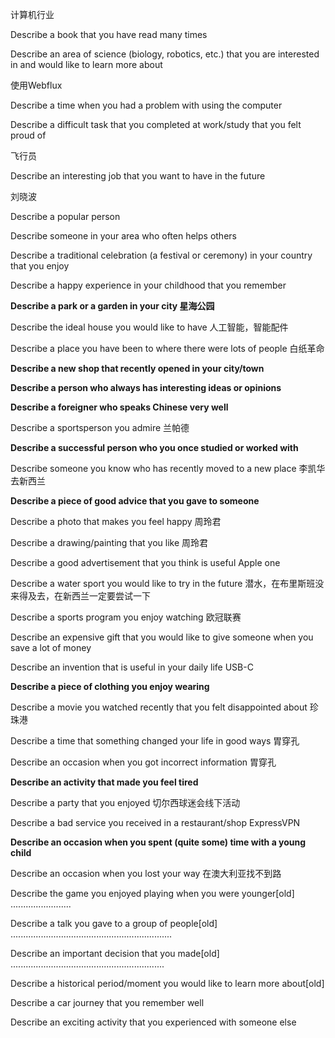 计算机行业

Describe a book that you have read many times

Describe an area of science (biology, robotics, etc.) that you are interested in and would like to learn more about



使用Webflux

Describe a time when you had a problem with using the computer

Describe a difficult task that you completed at work/study that you felt proud of 



飞行员

Describe an interesting job that you want to have in the future





刘晓波

Describe a popular person

Describe someone in your area who often helps others





Describe a traditional celebration (a festival or ceremony) in your country that you enjoy

Describe a happy experience in your childhood that you remember









**Describe a park or a garden in your city 星海公园**

Describe the ideal house you would like to have 人工智能，智能配件

Describe a place you have been to where there were lots of people 白纸革命

**Describe a new shop that recently opened in your city/town**

**Describe a person who always has interesting ideas or opinions**

**Describe a foreigner who speaks Chinese very well**

Describe a sportsperson you admire 兰帕德

**Describe a successful person who you once studied or worked with** 

Describe someone you know who has recently moved to a new place 李凯华去新西兰

**Describe a piece of good advice that you gave to someone** 

Describe a photo that makes you feel happy 周玲君

Describe a drawing/painting that you like 周玲君

Describe a good advertisement that you think is useful  Apple one

Describe a water sport you would like to try in the future 潜水，在布里斯班没来得及去，在新西兰一定要尝试一下

Describe a sports program you enjoy watching  欧冠联赛

Describe an expensive gift that you would like to give someone when you save a lot of money

Describe an invention that is useful in your daily life USB-C

**Describe a piece of clothing you enjoy wearing**

Describe a movie you watched recently that you felt disappointed about 珍珠港

Describe a time that something changed your life in good ways 胃穿孔

Describe an occasion when you got incorrect information 胃穿孔

**Describe an activity that made you feel tired**

Describe a party that you enjoyed 切尔西球迷会线下活动

Describe a bad service you received in a restaurant/shop ExpressVPN 

**Describe an occasion when you spent (quite some) time with a young child**

Describe an occasion when you lost your way 在澳大利亚找不到路

Describe the game you enjoyed playing when you were younger[old] ........................

Describe a talk you gave to a group of people[old] ................................................................ 

Describe an important decision that you made[old] .............................................................

Describe a historical period/moment you would like to learn more about[old]

Describe a car journey that you remember well

Describe an exciting activity that you experienced with someone else